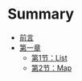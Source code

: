 # Summary

* [前言](README.md)
* [第一章](Collection/README.md)
    * [第1节：List](Collection/List.md)
    * [第2节：Map](Collection/Map.md)

